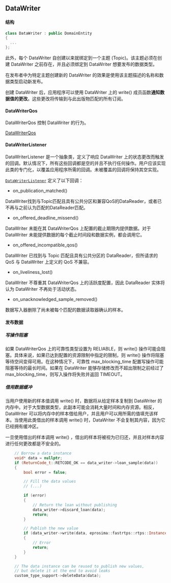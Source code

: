 ## DataWriter

#### 结构

```c++
class DataWriter : public DomainEntity
{
  ...
};
```

此外，每个 DataWriter 自创建以来就绑定到一个主题 (Topic)。该主题必须在创建 DataWriter 之前存在，并且必须绑定到 DataWriter 想要发布的数据类型。

在发布者中为特定主题创建新的 DataWriter 的效果是使用该主题描述的名称和数据类型启动新发布。

创建 DataWriter 后，应用程序可以使用 DataWriter 上的 write() 成员函数**通知数据值的更改**。这些更改将传输到与此出版物匹配的所有订阅。

#### DataWriterQos

DataWriterQos 控制 DataWriter 的行为。

[DataWriterQos](https://fast-dds.docs.eprosima.com/en/latest/fastdds/dds_layer/publisher/dataWriter/dataWriter.html)

#### DataWriterListener

DataWriterListener 是一个抽象类，定义了响应 DataWriter 上的状态更改而触发的回调。默认情况下，所有这些回调都是空的并且不执行任何操作。用户应该实现此类的专门化，以覆盖应用程序所需的回调。未被覆盖的回调将保持其空实现。

[`DataWriterListener`](https://fast-dds.docs.eprosima.com/en/latest/fastdds/api_reference/dds_pim/publisher/datawriterlistener.html#_CPPv4N8eprosima7fastdds3dds18DataWriterListenerE) 定义了以下回调：

- on_publication_matched()

DataWriter找到与Topic匹配且具有公共分区和兼容QoS的DataReader，或者已不再与之前认为匹配的DataReader匹配。

- on_offered_deadline_missend()

DataWriter 未能在其 DataWriterQos 上配置的截止期限内提供数据。对于 DataWriter 未能提供数据的每个截止时间段和数据实例，都会调用它。

- on_offered_incompatible_qos()

DataWriter 已找到与 Topic 匹配且具有公共分区的 DataReader，但所请求的 QoS 与 DataWriter 上定义的 QoS 不兼容。

- on_liveliness_lost()

DataWriter 不尊重其 DataWriterQos 上的活跃度配置，因此 DataReader 实体将认为 DataWriter 不再处于活动状态。

- on_unacknowledged_sample_removed()

数据写入器删除了尚未被每个匹配的数据读取器确认的样本。

#### 发布数据

##### 写操作阻塞

如果 DataWriterQos 上的可靠性类型设置为 RELIABLE，则 write() 操作可能会阻塞。具体来说，如果已达到配置的资源限制中指定的限制，则 write() 操作将阻塞等待空间变得可用。在这种情况下，可靠性 max_blocking_time 配置写操作可能阻塞等待的最长时间。如果在 DataWriter 能够存储修改而不超出限制之前经过了 max_blocking_time，则写入操作将失败并返回 TIMEOUT。

##### 借用数据缓冲

当用户使用新的样本值调用 write() 时，数据将从给定样本复制到 DataWriter 的内存中。对于大型数据类型，此副本可能会消耗大量时间和内存资源。相反，DataWriter 可以将内存中的样本借给用户，并且用户可以用所需的值填充该样本。当使用此类借出的样本调用 write() 时，DataWriter 不会复制其内容，因为它已经拥有缓冲区。

一旦使用借出的样本调用 write() ，借出的样本将被视为已归还，并且对样本内容进行任何更改都是不安全的。

```c++
    // Borrow a data instance
    void* data = nullptr;
    if (ReturnCode_t::RETCODE_OK == data_writer->loan_sample(data))
    {
        bool error = false;

        // Fill the data values
        // (...)

        if (error)
        {
            // Return the loan without publishing
            data_writer->discard_loan(data);
            return;
        }

        // Publish the new value
        if (data_writer->write(data, eprosima::fastrtps::rtps::InstanceHandle_t()) != ReturnCode_t::RETCODE_OK)
        {
            // Error
            return;
        }
    }

    // The data instance can be reused to publish new values,
    // but delete it at the end to avoid leaks
    custom_type_support->deleteData(data);
```


